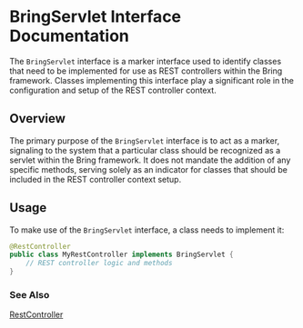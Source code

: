 # BringServlet Interface Documentation

The `BringServlet` interface is a marker interface used to identify classes that need to be implemented for use as REST controllers within the Bring framework. Classes implementing this interface play a significant role in the configuration and setup of the REST controller context.

## Overview

The primary purpose of the `BringServlet` interface is to act as a marker, signaling to the system that a particular class should be recognized as a servlet within the Bring framework. It does not mandate the addition of any specific methods, serving solely as an indicator for classes that should be included in the REST controller context setup.

## Usage

To make use of the `BringServlet` interface, a class needs to implement it:

```java
@RestController
public class MyRestController implements BringServlet {
    // REST controller logic and methods
}
```

### See Also
[RestController](https://github.com/YevgenDemoTestOrganization/bring/blob/d1df5bd13e15033caad3f012bc3ef5c3be780c1f/features/web/servlet/annotation/RestController.md)